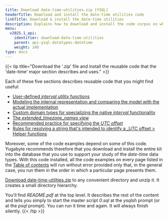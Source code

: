 ```yaml
---
title: Download date-time-utilities.zip [YSQL]
headerTitle: Download and install the date-time utilities code
linkTitle: Download & install the date-time utilities
description: Explains how to download and install the code corpus on which many of the code-examples in the dare-time major section depend. [YSQL]
menu:
  v2025.1_api:
    identifier: download-date-time-utilities
    parent: api-ysql-datatypes-datetime
    weight: 140
type: docs
---
```

{{< tip title="Download the '.zip' file and install the reusable code that the 'date-time' major section describes and uses." >}}

Each of these five sections describes reusable code that you might find useful:

- [User-defined _interval_ utility functions](../date-time-data-types-semantics/type-interval/interval-utilities/)
- [Modeling the internal representation and comparing the model with the actual implementation](../date-time-data-types-semantics/type-interval/interval-representation/internal-representation-model/)
- [Custom domain types for specializing the native _interval_ functionality](../date-time-data-types-semantics/type-interval/custom-interval-domains/)
- [The _extended_timezone_names view_](../timezones/extended-timezone-names/)
- [Recommended practice for specifying the _UTC offset_](../timezones/recommendation/)
- [Rules for resolving a string that's intended to identify a _UTC offset  > Helper functions](../timezones/ways-to-spec-offset/name-res-rules/helper-functions/)

Moreover, some of the code examples depend on some of this code. Yugabyte recommends therefore that you download and install the entire kit into the database that you use to support your study of the _date-time_ data types. With this code installed, all the code examples on every page listed in the [Table of contents](../toc/) will run without error provided only that, in the general case, you run them in the order in which a particular page presents them.

[Download date-time-utilities.zip](https://raw.githubusercontent.com/yugabyte/yugabyte-db/master/sample/date-time-utilities/date-time-utilities.zip) to any convenient directory and unzip it. It creates a small directory hierarchy.

You'll find _README.pdf_ at the top level. It describes the rest of the content and tells you simply to start the master script _0.sql_ at the _ysqlsh_ prompt (or at the _psql_ prompt). You can run it time and again. It will always finish silently.
{{< /tip >}}
